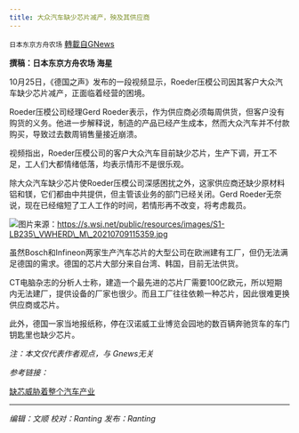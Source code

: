 ```yaml
---
title: 大众汽车缺少芯片减产，殃及其供应商
---
```

`日本东京方舟农场` [轉載自GNews](https://gnews.org/zh-hans/1619617/)

**撰稿：日本东京方舟农场 海星**

10月25日，《德国之声》发布的一段视频显示，Roeder压模公司因其客户大众汽车缺少芯片减产，正面临着经营的困境。

Roeder压模公司经理Gerd Roeder表示，作为供应商必须每周供货，但客户没有购货的义务。他进一步解释说，制造的产品已经产生成本，然而大众汽车并不付款购买，导致过去数周销售量接近崩溃。

视频指出，Roeder压模公司的客户大众汽车目前缺少芯片，生产下调，开工不足，工人们大都情绪低落，均表示情形不是很乐观。

除大众汽车缺少芯片使Roeder压模公司深感困扰之外，这家供应商还缺少原材料铝和镁，它们都由中共提供，但主管该业务的部门已经关闭。Gerd Roeder无奈说，现在已经缩短了工人工作的时间，若情形再不改变，将考虑裁员。

![](https://assets.gnews.org/wp-content/uploads/2021/10/S1-LB235_VWHERD_M_20210709115359.jpg)图片来源：https://s.wsj.net/public/resources/images/S1-LB235\_VWHERD\_M\_20210709115359.jpg

虽然Bosch和Infineon两家生产汽车芯片的大型公司在欧洲建有工厂，但仍无法满足德国的需求。德国的芯片大部分来自台湾、韩国，目前无法供货。

CT电脑杂志的分析人士称，建造一个最先进的芯片厂需要100亿欧元，所以短期内无法建厂，提供设备的厂家也很少。而且工厂往往依赖一种芯片，因此很难更换供应商或芯片。

此外，德国一家当地报纸称，停在汉诺威工业博览会园地的数百辆奔驰货车的车门钥匙里也缺少芯片。

*注：本文仅代表作者观点，与 Gnews无关*

*参考链接：*

[缺芯威胁着整个汽车产业](https://www.dw.com/zh/%E7%BC%BA%E8%8A%AF%E5%A8%81%E8%83%81%E7%9D%80%E6%95%B4%E4%B8%AA%E6%B1%BD%E8%BD%A6%E4%BA%A7%E4%B8%9A/av-59619292)

* * *

*编辑：文顺 校对：Ranting 发布：Ranting*
